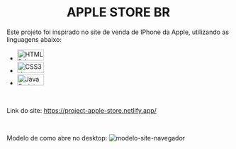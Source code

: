 <h1 align=center> APPLE STORE BR </h1>

Este projeto foi inspirado no site de venda de IPhone da Apple, utilizando as linguagens abaixo:

- <img src="https://img.shields.io/badge/HTML5-E34F26?style=for-the-badge&logo=html5&logoColor=white" alt="HTML5-logo" height="25px" width="60px">
- <img src="https://img.shields.io/badge/CSS3-1572B6?style=for-the-badge&logo=css3&logoColor=white" alt="CSS3-logo" height="25px" width="60px">
- <img src="https://img.shields.io/badge/JavaScript-F7DF1E?style=for-the-badge&logo=javascript&logoColor=black" alt="JavaScript-logo" height="25px" width="60px">

<br>

Link do site: https://project-apple-store.netlify.app/

<br>

Modelo de como abre no desktop:
<image src="https://github.com/WesleyTMarques/APPLE-STORE-BR/blob/master/img/APPLE-STORE.png?raw=true" alt="modelo-site-navegador">
